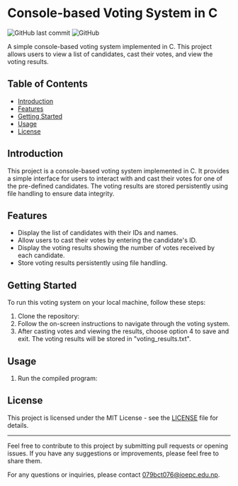 # Console-based Voting System in C

![GitHub last commit](https://img.shields.io/github/last-commit/dev-sandip/C-Project)
![GitHub](https://img.shields.io/github/license/dev-sandip/C-Project)

A simple console-based voting system implemented in C. This project allows users to view a list of candidates, cast their votes, and view the voting results.

## Table of Contents

- [Introduction](#introduction)
- [Features](#features)
- [Getting Started](#getting-started)
- [Usage](#usage)
- [License](#license)

## Introduction

This project is a console-based voting system implemented in C. It provides a simple interface for users to interact with and cast their votes for one of the pre-defined candidates. The voting results are stored persistently using file handling to ensure data integrity.

## Features

- Display the list of candidates with their IDs and names.
- Allow users to cast their votes by entering the candidate's ID.
- Display the voting results showing the number of votes received by each candidate.
- Store voting results persistently using file handling.

## Getting Started

To run this voting system on your local machine, follow these steps:

1. Clone the repository:
2. Follow the on-screen instructions to navigate through the voting system.
3. After casting votes and viewing the results, choose option 4 to save and exit. The voting results will be stored in "voting_results.txt".

## Usage

1. Run the compiled program:

## License

This project is licensed under the MIT License - see the [LICENSE](LICENSE) file for details.

---

Feel free to contribute to this project by submitting pull requests or opening issues. If you have any suggestions or improvements, please feel free to share them.

For any questions or inquiries, please contact [079bct076@ioepc.edu.np](mailto:079bct076@ioepc.edus.np).
